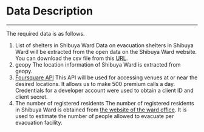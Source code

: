 # Data Description

---
The required data is as follows.

1. List of shelters in Shibuya Ward
Data on evacuation shelters in Shibuya Ward will be extracted from the open data on the Shibuya Ward website. You can download the csv file from this [URL](https://www.city.shibuya.tokyo.jp/kusei/tokei/opendata/index1.html).
2. geopy
The location information of Shibuya Ward is extracted from geopy.
3. [Foursquare API](https://developer.foursquare.com/)
This API will be used for accessing venues at or near the desired locations. It allows us to make 500 premium calls a day. Credentials for a developer account were used to obtain a client ID and client secret.
4. The number of registered residents
The number of registered residents in Shibuya Ward is obtained from [the website of the ward office](https://www.city.shibuya.tokyo.jp/kusei/tokei/jinko/jumin.html). It is used to estimate the number of people allowed to evacuate per evacuation facility.
